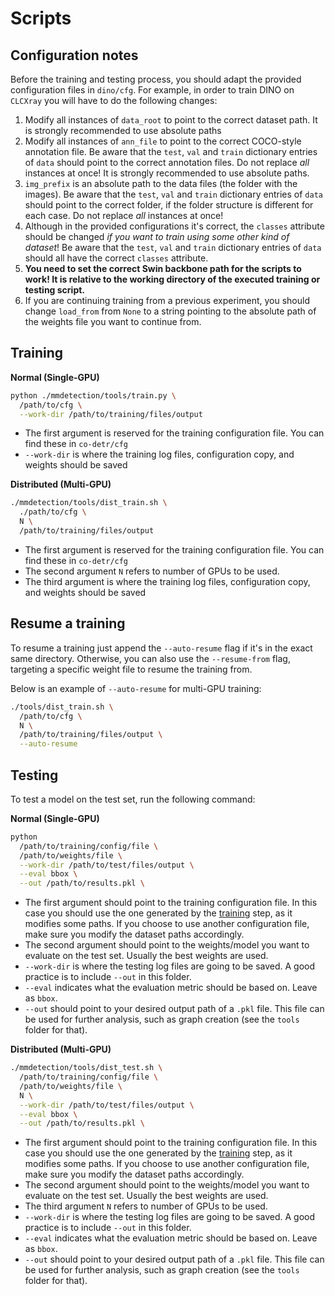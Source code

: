 # Scripts

## Configuration notes

Before the training and testing process, you should adapt the provided configuration files in `dino/cfg`. For example, in order to train DINO on `CLCXray` you will have to do the following changes:
1. Modify all instances of `data_root` to point to the correct dataset path. It is strongly recommended to use absolute paths
2. Modify all instances of `ann_file` to point to the correct COCO-style annotation file. Be aware that the `test`, `val` and `train` dictionary entries of `data` should point to the correct annotation files. Do not replace *all* instances at once! It is strongly recommended to use absolute paths.
3. `img_prefix` is an absolute path to the data files (the folder with the images). Be aware that the `test`, `val` and `train` dictionary entries of `data` should point to the correct folder, if the folder structure is different for each case. Do not replace *all* instances at once!
4. Although in the provided configurations it's correct, the `classes` attribute should be changed *if you want to train using some other kind of dataset*! Be aware that the `test`, `val` and `train` dictionary entries of `data` should all have the correct `classes` attribute.
5. **You need to set the correct Swin backbone path for the scripts to work! It is relative to the working directory of the executed training or testing script.**
6. If you are continuing training from a previous experiment, you should change `load_from` from `None` to a string pointing to the absolute path of the weights file you want to continue from.

## Training

**Normal (Single-GPU)**

```bash
python ./mmdetection/tools/train.py \
  /path/to/cfg \
  --work-dir /path/to/training/files/output
```

* The first argument is reserved for the training configuration file. You can find these in `co-detr/cfg`
* `--work-dir` is where the training log files, configuration copy, and weights should be saved

**Distributed (Multi-GPU)**

```bash
./mmdetection/tools/dist_train.sh \
  ./path/to/cfg \
  N \
  /path/to/training/files/output
```

* The first argument is reserved for the training configuration file. You can find these in `co-detr/cfg`
* The second argument `N` refers to number of GPUs to be used.
* The third argument  is where the training log files, configuration copy, and weights should be saved

## Resume a training

To resume a training just append the `--auto-resume` flag if it's in the exact same directory.
Otherwise, you can also use the `--resume-from` flag, targeting a specific weight file to resume
the training from.

Below is an example of `--auto-resume` for multi-GPU training:

```bash
./tools/dist_train.sh \
  /path/to/cfg \
  N \
  /path/to/training/files/output \
  --auto-resume
```

## Testing

To test a model on the test set, run the following command:

**Normal (Single-GPU)**

```bash
python 
  /path/to/training/config/file \
  /path/to/weights/file \
  --work-dir /path/to/test/files/output \
  --eval bbox \
  --out /path/to/results.pkl \
```

* The first argument should point to the training configuration file. In this case you should use the one generated by the [training](#training) step, as it modifies some paths. If you choose to use another configuration file, make sure you modify the dataset paths accordingly.
* The second argument should point to the weights/model you want to evaluate on the test set. Usually the best weights are used.
* `--work-dir` is where the testing log files are going to be saved. A good practice is to include `--out` in this folder.
* `--eval` indicates what the evaluation metric should be based on. Leave as `bbox`.
* `--out` should point to your desired output path of a `.pkl` file. This file can be used for further analysis, such as graph creation (see the `tools` folder for that).


**Distributed (Multi-GPU)**

```bash
./mmdetection/tools/dist_test.sh \
  /path/to/training/config/file \
  /path/to/weights/file \
  N \
  --work-dir /path/to/test/files/output \
  --eval bbox \
  --out /path/to/results.pkl \
```

* The first argument should point to the training configuration file. In this case you should use the one generated by the [training](#training) step, as it modifies some paths. If you choose to use another configuration file, make sure you modify the dataset paths accordingly.
* The second argument should point to the weights/model you want to evaluate on the test set. Usually the best weights are used.
* The third argument `N` refers to number of GPUs to be used.
* `--work-dir` is where the testing log files are going to be saved. A good practice is to include `--out` in this folder.
* `--eval` indicates what the evaluation metric should be based on. Leave as `bbox`.
* `--out` should point to your desired output path of a `.pkl` file. This file can be used for further analysis, such as graph creation (see the `tools` folder for that).
